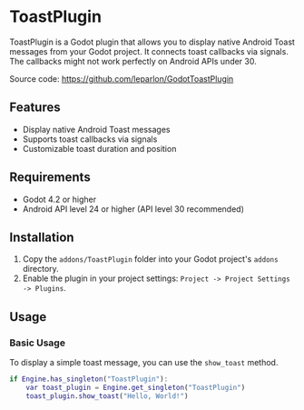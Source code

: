 # ToastPlugin

ToastPlugin is a Godot plugin that allows you to display native Android Toast messages from your Godot project. It connects toast callbacks via signals. The callbacks might not work perfectly on Android APIs under 30.

Source code:
https://github.com/leparlon/GodotToastPlugin

## Features

- Display native Android Toast messages
- Supports toast callbacks via signals
- Customizable toast duration and position

## Requirements

- Godot 4.2 or higher
- Android API level 24 or higher (API level 30 recommended)

## Installation

1. Copy the `addons/ToastPlugin` folder into your Godot project's `addons` directory.
2. Enable the plugin in your project settings: `Project -> Project Settings -> Plugins`.

## Usage

### Basic Usage

To display a simple toast message, you can use the `show_toast` method. 

```gd
if Engine.has_singleton("ToastPlugin"):
    var toast_plugin = Engine.get_singleton("ToastPlugin")
    toast_plugin.show_toast("Hello, World!")
